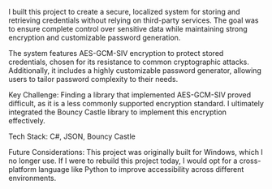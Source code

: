 I built this project to create a secure, localized system for storing and retrieving credentials without relying on third-party services. The goal was to ensure complete control over sensitive data while maintaining strong encryption and customizable password generation.

The system features AES-GCM-SIV encryption to protect stored credentials, chosen for its resistance to common cryptographic attacks. Additionally, it includes a highly customizable password generator, allowing users to tailor password complexity to their needs.

Key Challenge:
Finding a library that implemented AES-GCM-SIV proved difficult, as it is a less commonly supported encryption standard. I ultimately integrated the Bouncy Castle library to implement this encryption effectively.

Tech Stack: C#, JSON, Bouncy Castle

Future Considerations:
This project was originally built for Windows, which I no longer use. If I were to rebuild this project today, I would opt for a cross-platform language like Python to improve accessibility across different environments.
